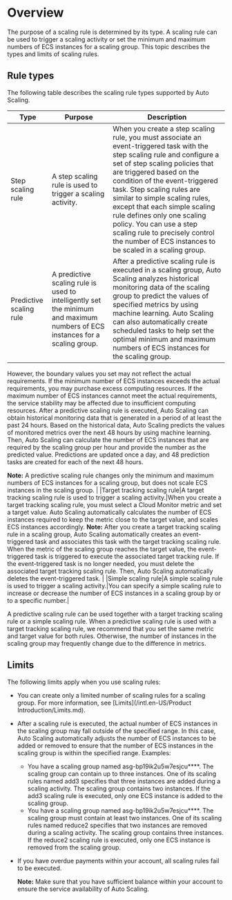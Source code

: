 # Overview

The purpose of a scaling rule is determined by its type. A scaling rule can be used to trigger a scaling activity or set the minimum and maximum numbers of ECS instances for a scaling group. This topic describes the types and limits of scaling rules.

## Rule types

The following table describes the scaling rule types supported by Auto Scaling.

|Type|Purpose|Description|
|----|-------|-----------|
|Step scaling rule|A step scaling rule is used to trigger a scaling activity.|When you create a step scaling rule, you must associate an event-triggered task with the step scaling rule and configure a set of step scaling policies that are triggered based on the condition of the event-triggered task. Step scaling rules are similar to simple scaling rules, except that each simple scaling rule defines only one scaling policy. You can use a step scaling rule to precisely control the number of ECS instances to be scaled in a scaling group.|
|Predictive scaling rule|A predictive scaling rule is used to intelligently set the minimum and maximum numbers of ECS instances for a scaling group.|After a predictive scaling rule is executed in a scaling group, Auto Scaling analyzes historical monitoring data of the scaling group to predict the values of specified metrics by using machine learning. Auto Scaling can also automatically create scheduled tasks to help set the optimal minimum and maximum numbers of ECS instances for the scaling group.

However, the boundary values you set may not reflect the actual requirements. If the minimum number of ECS instances exceeds the actual requirements, you may purchase excess computing resources. If the maximum number of ECS instances cannot meet the actual requirements, the service stability may be affected due to insufficient computing resources. After a predictive scaling rule is executed, Auto Scaling can obtain historical monitoring data that is generated in a period of at least the past 24 hours. Based on the historical data, Auto Scaling predicts the values of monitored metrics over the next 48 hours by using machine learning. Then, Auto Scaling can calculate the number of ECS instances that are required by the scaling group per hour and provide the number as the predicted value. Predictions are updated once a day, and 48 prediction tasks are created for each of the next 48 hours.

**Note:** A predictive scaling rule changes only the minimum and maximum numbers of ECS instances for a scaling group, but does not scale ECS instances in the scaling group. |
|Target tracking scaling rule|A target tracking scaling rule is used to trigger a scaling activity.|When you create a target tracking scaling rule, you must select a Cloud Monitor metric and set a target value. Auto Scaling automatically calculates the number of ECS instances required to keep the metric close to the target value, and scales ECS instances accordingly. **Note:** After you create a target tracking scaling rule in a scaling group, Auto Scaling automatically creates an event-triggered task and associates this task with the target tracking scaling rule. When the metric of the scaling group reaches the target value, the event-triggered task is triggered to execute the associated target tracking rule. If the event-triggered task is no longer needed, you must delete the associated target tracking scaling rule. Then, Auto Scaling automatically deletes the event-triggered task. |
|Simple scaling rule|A simple scaling rule is used to trigger a scaling activity.|You can specify a simple scaling rule to increase or decrease the number of ECS instances in a scaling group by or to a specific number.|

A predictive scaling rule can be used together with a target tracking scaling rule or a simple scaling rule. When a predictive scaling rule is used with a target tracking scaling rule, we recommend that you set the same metric and target value for both rules. Otherwise, the number of instances in the scaling group may frequently change due to the difference in metrics.

## Limits

The following limits apply when you use scaling rules:

-   You can create only a limited number of scaling rules for a scaling group. For more information, see [Limits](/intl.en-US/Product Introduction/Limits.md).
-   After a scaling rule is executed, the actual number of ECS instances in the scaling group may fall outside of the specified range. In this case, Auto Scaling automatically adjusts the number of ECS instances to be added or removed to ensure that the number of ECS instances in the scaling group is within the specified range. Examples:
    -   You have a scaling group named asg-bp19ik2u5w7esjcu\*\*\*\*. The scaling group can contain up to three instances. One of its scaling rules named add3 specifies that three instances are added during a scaling activity. The scaling group contains two instances. If the add3 scaling rule is executed, only one ECS instance is added to the scaling group.
    -   You have a scaling group named asg-bp19ik2u5w7esjcu\*\*\*\*. The scaling group must contain at least two instances. One of its scaling rules named reduce2 specifies that two instances are removed during a scaling activity. The scaling group contains three instances. If the reduce2 scaling rule is executed, only one ECS instance is removed from the scaling group.
-   If you have overdue payments within your account, all scaling rules fail to be executed.

    **Note:** Make sure that you have sufficient balance within your account to ensure the service availability of Auto Scaling.


